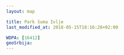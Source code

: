 ```yaml
---
layout: map

title: Park šuma Ivlje
last_modified_at: 2018-05-15T18:16:28+02:00

WDPA: [16412]
geoSrbija:
---
```

